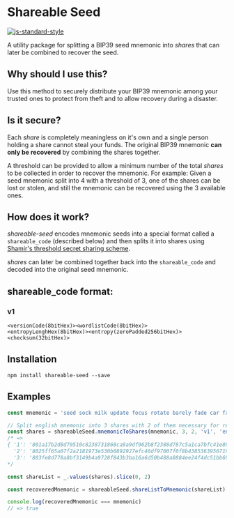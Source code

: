 # Shareable Seed

[![js-standard-style](https://cdn.rawgit.com/feross/standard/master/badge.svg)](https://github.com/feross/standard)

A utility package for splitting a BIP39 seed mnemonic into *shares* that can later be combined to recover the seed.

## Why should I use this?
Use this method to securely distribute your BIP39 mnemonic among your trusted ones to protect from theft and to allow recovery during a disaster.

## Is it secure?
Each *share* is completely meaningless on it's own and a single person holding a share cannot steal your funds. The original BIP39 mnemonic **can only be recovered** by combining the shares together.

A threshold can be provided to allow a minimum number of the total *shares* to be collected in order to recover the mnemonic. For example: Given a seed mnemonic split into 4 with a threshold of 3, one of the shares can be lost or stolen, and still the mnemonic can be recovered using the 3 available ones.

## How does it work?
*shareable-seed* encodes mnemonic seeds into a special format called a `shareable_code` (described below) and then splits it into shares using [Shamir's threshold secret sharing scheme](http://en.wikipedia.org/wiki/Shamir's_Secret_Sharing).

*shares* can later be combined together back into the `shareable_code` and decoded into the original seed mnemonic.

## shareable_code format:
### v1
```
<versionCode(8bitHex)><wordlistCode(8bitHex)><entropyLenghHex(8bitHex)><entropy(zeroPadded256bitHex)><checksum(32bitHex)>
```

## Installation

```
npm install shareable-seed --save
```

## Examples
``` js
const mnemonic = 'seed sock milk update focus rotate barely fade car face mechanic mercy'

// Split english mnemonic into 3 shares with 2 of them necessary for recovery
const shares = shareableSeed.mnemonicToShares(mnemonic, 3, 2, 'v1', 'english')
/* =>
{ '1': '801a17b2d8d79510c8238731868ca9a9df962b8f2388d787c5a1ca7bfc41e89b5cb1c6ba473b95c81d40900007f5adcf48b',
  '2': '8025ff65a07f2a2181973e530b0892927efc46df97007f0f8b43853639567192cdda119ad6ea34390d3cc5678acdc6e79f1',
  '3': '803fe8d778a8bf3149b4a9728f843b3ba16a6d50b488a8884ee24f4dc51bb695b24ca37aa655ebd9f258f6450165500022c' }
*/

const shareList = _.values(shares).slice(0, 2)

const recoveredMnemonic = shareableSeed.shareListToMnemonic(shareList)

console.log(recoveredMnemonic === mnemonic)
// => true

```
